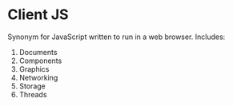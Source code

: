 # Client JS

Synonym for JavaScript written to run in a web browser.
Includes:

1. Documents
2. Components
3. Graphics
4. Networking
5. Storage
6. Threads
